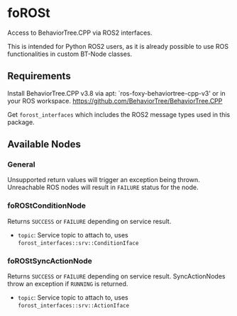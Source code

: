 # foROSt

Access to BehaviorTree.CPP via ROS2 interfaces.

This is intended for Python ROS2 users, as it is already possible to use ROS functionalities in custom BT-Node classes.

## Requirements

Install BehaviorTree.CPP v3.8 via apt: `ros-foxy-behaviortree-cpp-v3' or in your ROS workspace.
https://github.com/BehaviorTree/BehaviorTree.CPP

Get `forost_interfaces` which includes the ROS2 message types used in this package.


## Available Nodes

### General

Unsupported return values will trigger an exception being thrown. Unreachable ROS nodes will result in `FAILURE` status for the node.

### foROStConditionNode

Returns `SUCCESS` or `FAILURE` depending on service result.

 - `topic`: Service topic to attach to, uses `forost_interfaces::srv::ConditionIface`

 ### foROStSyncActionNode

Returns `SUCCESS` or `FAILURE` depending on service result. SyncActionNodes throw an exception if `RUNNING` is returned.

 - `topic`: Service topic to attach to, uses `forost_interfaces::srv::ActionIface`
